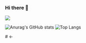 ### Hi there 👋

<!--
**kimjuzero/kimjuzero** is a ✨ _special_ ✨ repository because its `README.md` (this file) appears on your GitHub profile.

Here are some ideas to get you started:

- 🔭 I’m currently working on ...
- 🌱 I’m currently learning ...
- 👯 I’m looking to collaborate on ...
- 🤔 I’m looking for help with ...
- 💬 Ask me about ...
- 📫 How to reach me: ...
- 😄 Pronouns: ...
- ⚡ Fun fact: ...
-->
<img src="https://img.shields.io/badge/j0__u0-white?style=flat&logo=Instagram&logoColor=E4405F"/>

![Anurag's GitHub stats](https://github-readme-stats.vercel.app/api?username=kimjuzero&show_icons=true&theme=flag-india)
![Top Langs](https://github-readme-stats.vercel.app/api/top-langs/?username=kimjuzero&layout=compact&theme=flag-india)
<div align="center"></div>
# <-
